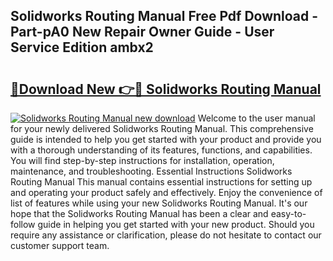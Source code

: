 ## Solidworks Routing Manual Free Pdf Download - Part-pA0 New Repair Owner Guide - User Service Edition ambx2

# <h2><a href="http://bc49419.oget.top/?id=Solidworks+Routing+Manual">🔗Download New 👉🔴 Solidworks Routing Manual</a></h2>

[![Solidworks Routing Manual new download](https://i.imgur.com/5g1atiW.png)](http://bc49419.oget.top/?id=Solidworks+Routing+Manual)
Welcome to the user manual for your newly delivered Solidworks Routing Manual. This comprehensive guide is intended to help you get started with your product and provide you with a thorough understanding of its features, functions, and capabilities. You will find step-by-step instructions for installation, operation, maintenance, and troubleshooting. Essential Instructions Solidworks Routing Manual This manual contains essential instructions for setting up and operating your product safely and effectively. Enjoy the convenience of list of features while using your new Solidworks Routing Manual. It's our hope that the Solidworks Routing Manual has been a clear and easy-to-follow guide in helping you get started with your new product. Should you require any assistance or clarification, please do not hesitate to contact our customer support team.
